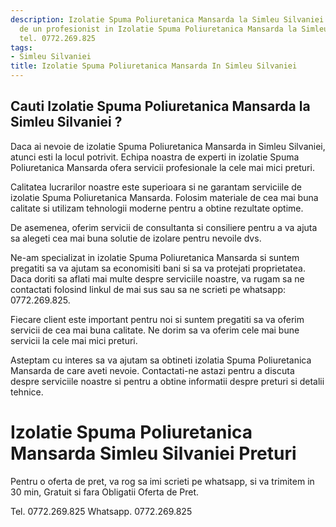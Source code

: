 ```yaml
---
description: Izolatie Spuma Poliuretanica Mansarda la Simleu Silvaniei ? Ai nevoie
  de un profesionist in Izolatie Spuma Poliuretanica Mansarda la Simleu Silvaniei.
  tel. 0772.269.825
tags:
- Simleu Silvaniei
title: Izolatie Spuma Poliuretanica Mansarda In Simleu Silvaniei
---
```



## Cauti Izolatie Spuma Poliuretanica Mansarda la Simleu Silvaniei ?

Daca ai nevoie de izolatie Spuma Poliuretanica Mansarda in Simleu Silvaniei, atunci esti la locul potrivit. Echipa noastra de experti in izolatie Spuma Poliuretanica Mansarda ofera servicii profesionale la cele mai mici preturi. 

Calitatea lucrarilor noastre este superioara si ne garantam serviciile de izolatie Spuma Poliuretanica Mansarda. Folosim materiale de cea mai buna calitate si utilizam tehnologii moderne pentru a obtine rezultate optime. 

De asemenea, oferim servicii de consultanta si consiliere pentru a va ajuta sa alegeti cea mai buna solutie de izolare pentru nevoile dvs. 

Ne-am specializat in izolatie Spuma Poliuretanica Mansarda si suntem pregatiti sa va ajutam sa economisiti bani si sa va protejati proprietatea. Daca doriti sa aflati mai multe despre serviciile noastre, va rugam sa ne contactati folosind linkul de mai sus sau sa ne scrieti pe whatsapp: 0772.269.825. 

Fiecare client este important pentru noi si suntem pregatiti sa va oferim servicii de cea mai buna calitate. Ne dorim sa va oferim cele mai bune servicii la cele mai mici preturi. 

Asteptam cu interes sa va ajutam sa obtineti izolatia Spuma Poliuretanica Mansarda de care aveti nevoie. Contactati-ne astazi pentru a discuta despre serviciile noastre si pentru a obtine informatii despre preturi si detalii tehnice.

# Izolatie Spuma Poliuretanica Mansarda Simleu Silvaniei Preturi
Pentru o oferta de pret, va rog sa imi scrieti pe whatsapp, si va trimitem in 30 min, Gratuit si fara Obligatii Oferta de Pret.

Tel. 0772.269.825
Whatsapp. 0772.269.825
